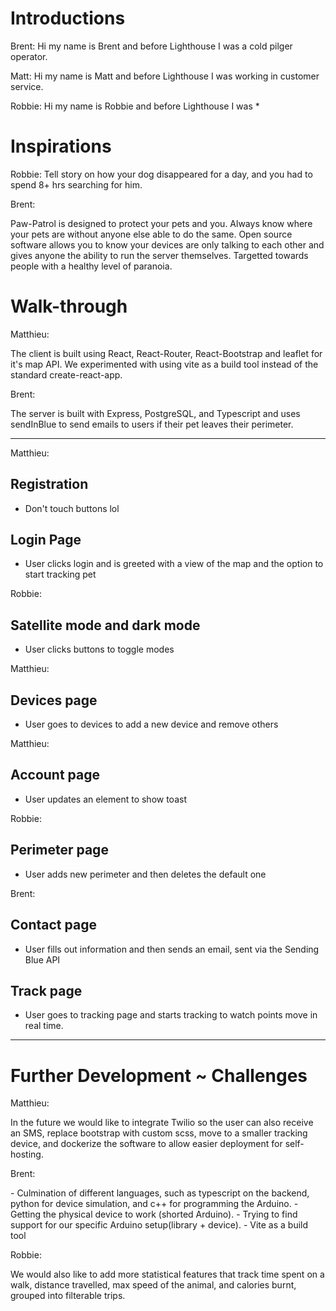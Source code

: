 # Introductions

Brent:
Hi my name is Brent and before Lighthouse I was a cold pilger operator.

Matt:
Hi my name is Matt and before Lighthouse I was working in customer service.

Robbie:
Hi my name is Robbie and before Lighthouse I was \*

# Inspirations

Robbie:
Tell story on how your dog disappeared for a day, and you had to spend 8+ hrs searching for him.

Brent:

<p>
  Paw-Patrol is designed to protect your pets and you. Always know where your pets are without anyone else able to do the same. Open source software allows you to know your devices are only talking to each other and gives anyone the ability to run the server themselves. Targetted towards people with a healthy level of paranoia.
</p>

# Walk-through

Matthieu:

<p>
  The client is built using React, React-Router, React-Bootstrap and leaflet for it's map API. We experimented with using vite as a build tool instead of the standard create-react-app.
</p>

Brent:

<p>
  The server is built with Express, PostgreSQL, and Typescript and uses sendInBlue to send emails to users if their pet leaves their perimeter.
</p>

---

Matthieu:

## Registration

- Don't touch buttons lol

## Login Page

- User clicks login and is greeted with a view of the map and the option to start tracking pet

Robbie:

## Satellite mode and dark mode

- User clicks buttons to toggle modes

Matthieu:

## Devices page

- User goes to devices to add a new device and remove others

Matthieu:

## Account page

- User updates an element to show toast

Robbie:

## Perimeter page

- User adds new perimeter and then deletes the default one

Brent:

## Contact page

- User fills out information and then sends an email, sent via the Sending Blue API

## Track page

- User goes to tracking page and starts tracking to watch points move in real time.

---

# Further Development ~ Challenges

Matthieu:

<p>
  In the future we would like to integrate Twilio so the user can also receive an SMS, replace bootstrap with custom scss, move to a smaller tracking device, and dockerize the software to allow easier deployment for self-hosting.
</p>

Brent:

<p>
  - Culmination of different languages, such as typescript on the backend, python for device simulation, and c++ for programming the Arduino.
  - Getting the physical device to work (shorted Arduino).
  - Trying to find support for our specific Arduino setup(library + device).
  - Vite as a build tool
</p>

Robbie:

<p>
  We would also like to add more statistical features that track time spent on a walk, distance travelled, max speed of the animal, and calories burnt, grouped into filterable trips.
</p>

